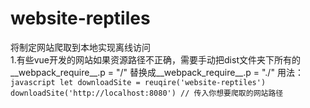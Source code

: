 # website-reptiles
将制定网站爬取到本地实现离线访问  
1.有些vue开发的网站如果资源路径不正确，需要手动把dist文件夹下所有的__webpack_require__.p = "/" 替换成__webpack_require__.p = "./"
用法：  
`javascript
  let downloadSite = reuqire('website-reptiles')
  downloadSite('http://localhost:8080') // 传入你想要爬取的网站路径
`

